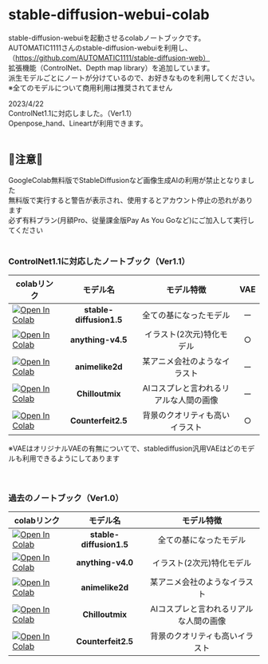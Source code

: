 # stable-diffusion-webui-colab
 stable-diffusion-webuiを起動させるcolabノートブックです。<br>
 AUTOMATIC1111さんのstable-diffusion-webuiを利用し、<br>
 （https://github.com/AUTOMATIC1111/stable-diffusion-web）<br>
 拡張機能（ControlNet、Depth map library）を追加しています。<br>
 派生モデルごとにノートが分けているので、お好きなものを利用してください。<br>
 ※全てのモデルについて商用利用は推奨されてません<br>

2023/4/22<br>
 ControlNet1.1に対応しました。（Ver1.1）<br>
Openpose_hand、Lineartが利用できます。<br>
 <br>

## **🚸注意🚸**
GoogleColab無料版でStableDiffusionなど画像生成AIの利用が禁止となりました<br>無料版で実行すると警告が表示され、使用するとアカウント停止の恐れがあります<br>必ず有料プラン(月額Pro、従量課金版Pay As You Goなど)にご加入して実行してください
<br><br>

### **ControlNet1.1に対応したノートブック（Ver1.1）**
|  colabリンク  |  モデル名  |  モデル特徴  | VAE  |
| ---- |:----:|:----:|:----:|
|  [![Open In Colab](https://colab.research.google.com/assets/colab-badge.svg)](https://colab.research.google.com/github/nekoniii3/stable-diffusion-webui-colab/blob/main/V1.1/stable_diffusion1_5_webui_controlnetV1_1.ipynb)  |  **stable-diffusion1.5**  |  全ての基になったモデル  |  ー  |
|  [![Open In Colab](https://colab.research.google.com/assets/colab-badge.svg)](https://colab.research.google.com/github/nekoniii3/stable-diffusion-webui-colab/blob/main/V1.1/anythingv4_5_webui_controlnetV1_1.ipynb)  |  **anything-v4.5**  |  イラスト(2次元)特化モデル  |  ○  |
|  [![Open In Colab](https://colab.research.google.com/assets/colab-badge.svg)](https://colab.research.google.com/github/nekoniii3/stable-diffusion-webui-colab/blob/main/V1.1/animelike2d_webui_controlnetV1_1.ipynb)   |  **animelike2d**  |  某アニメ会社のようなイラスト  |  ー  |
|  [![Open In Colab](https://colab.research.google.com/assets/colab-badge.svg)](https://colab.research.google.com/github/nekoniii3/stable-diffusion-webui-colab/blob/main/V1.1/chilloutmix2d_webui_controlnetV1_1.ipynb)  |  **Chilloutmix**  | AIコスプレと言われるリアルな人間の画像 |  ー  |
|  [![Open In Colab](https://colab.research.google.com/assets/colab-badge.svg)](https://colab.research.google.com/github/nekoniii3/stable-diffusion-webui-colab/blob/main/V1.1/Counterfeit2_5_webui_controlnetV1_1.ipynb)  |  **Counterfeit2.5**  | 背景のクオリティも高いイラスト|  ○  |

※VAEはオリジナルVAEの有無についてで、stablediffusion汎用VAEはどのモデルも利用できるようにしてあります
<br><br><br>

### **過去のノートブック（Ver1.0）**

|  colabリンク  |  モデル名  |  モデル特徴  |
| ---- |:----:|:----:|
|  [![Open In Colab](https://colab.research.google.com/assets/colab-badge.svg)](https://colab.research.google.com/github/nekoniii3/stable-diffusion-webui-colab/blob/main/V1.0/stablediffusion1_5_webui_cont%2Bdep_V1_0.ipynb)  |  **stable-diffusion1.5**  |  全ての基になったモデル  |
|  [![Open In Colab](https://colab.research.google.com/assets/colab-badge.svg)](https://colab.research.google.com/github/nekoniii3/stable-diffusion-webui-colab/blob/main/V1.0/anythingv4_5_webui_cont%2Bdep_V1_0.ipynb)  |  **anything-v4.0**  |  イラスト(2次元)特化モデル  |
|  [![Open In Colab](https://colab.research.google.com/assets/colab-badge.svg)](https://colab.research.google.com/github/nekoniii3/stable-diffusion-webui-colab/blob/main/V1.0/animelike2d_webui_cont%2Bdep_V1_0.ipynb)   |  **animelike2d**  |  某アニメ会社のようなイラスト  |
|  [![Open In Colab](https://colab.research.google.com/assets/colab-badge.svg)](https://colab.research.google.com/github/nekoniii3/stable-diffusion-webui-colab/blob/main/V1.0/Chilloutmix_webui_cont%2Bdep_V1_0.ipynb)  |  **Chilloutmix**  | AIコスプレと言われるリアルな人間の画像 |
|  [![Open In Colab](https://colab.research.google.com/assets/colab-badge.svg)](https://colab.research.google.com/github/nekoniii3/stable-diffusion-webui-colab/blob/main/V1.0/Counterfeit25_webui_cont%2Bdep_V1_0.ipynb)  |  **Counterfeit2.5**  | 背景のクオリティも高いイラスト|